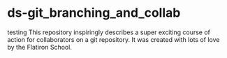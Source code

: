 # ds-git_branching_and_collab


testing
This repository inspiringly describes a super exciting course of action for collaborators on a git repository. It was created with lots of love by the Flatiron School.
